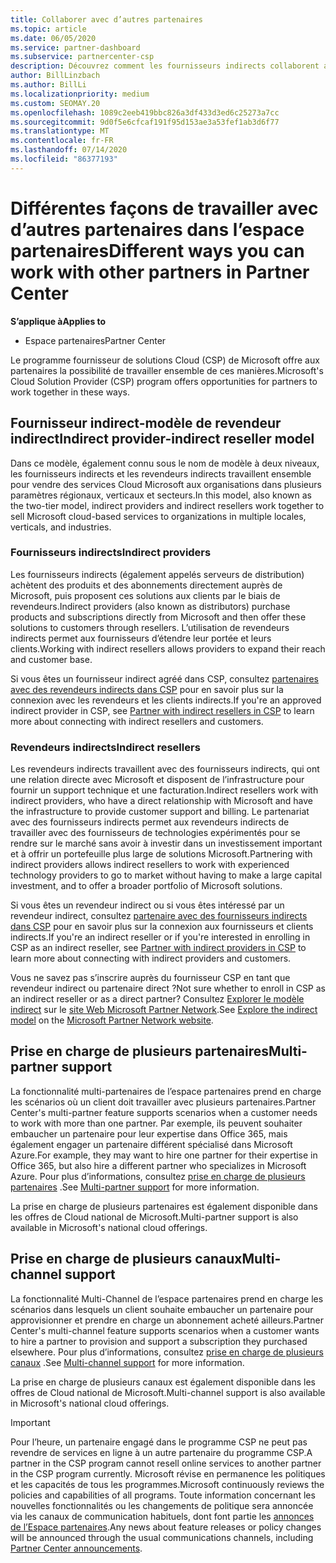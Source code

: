 ```yaml
---
title: Collaborer avec d’autres partenaires
ms.topic: article
ms.date: 06/05/2020
ms.service: partner-dashboard
ms.subservice: partnercenter-csp
description: Découvrez comment les fournisseurs indirects collaborent avec des revendeurs indirects dans le programme fournisseur de solutions Cloud (CSP) et déterminez le rôle qui vous convient.
author: BillLinzbach
ms.author: BillLi
ms.localizationpriority: medium
ms.custom: SEOMAY.20
ms.openlocfilehash: 1089c2eeb419bbc826a3df433d3ed6c25273a7cc
ms.sourcegitcommit: 9d0f5e6cfcaf191f95d153ae3a53fef1ab3d6f77
ms.translationtype: MT
ms.contentlocale: fr-FR
ms.lasthandoff: 07/14/2020
ms.locfileid: "86377193"
---
```

# <a name="different-ways-you-can-work-with-other-partners-in-partner-center"></a><span data-ttu-id="03cef-103">Différentes façons de travailler avec d’autres partenaires dans l’espace partenaires</span><span class="sxs-lookup"><span data-stu-id="03cef-103">Different ways you can work with other partners in Partner Center</span></span>

<span data-ttu-id="03cef-104">**S’applique à**</span><span class="sxs-lookup"><span data-stu-id="03cef-104">**Applies to**</span></span>

- <span data-ttu-id="03cef-105">Espace partenaires</span><span class="sxs-lookup"><span data-stu-id="03cef-105">Partner Center</span></span>

<span data-ttu-id="03cef-106">Le programme fournisseur de solutions Cloud (CSP) de Microsoft offre aux partenaires la possibilité de travailler ensemble de ces manières.</span><span class="sxs-lookup"><span data-stu-id="03cef-106">Microsoft's Cloud Solution Provider (CSP) program offers opportunities for partners to work together in these ways.</span></span>

## <a name="indirect-provider-indirect-reseller-model"></a><span data-ttu-id="03cef-107">Fournisseur indirect-modèle de revendeur indirect</span><span class="sxs-lookup"><span data-stu-id="03cef-107">Indirect provider-indirect reseller model</span></span>

<span data-ttu-id="03cef-108">Dans ce modèle, également connu sous le nom de modèle à deux niveaux, les fournisseurs indirects et les revendeurs indirects travaillent ensemble pour vendre des services Cloud Microsoft aux organisations dans plusieurs paramètres régionaux, verticaux et secteurs.</span><span class="sxs-lookup"><span data-stu-id="03cef-108">In this model, also known as the two-tier model, indirect providers and indirect resellers work together to sell Microsoft cloud-based services to organizations in multiple locales, verticals, and industries.</span></span> 

### <a name="indirect-providers"></a><span data-ttu-id="03cef-109">Fournisseurs indirects</span><span class="sxs-lookup"><span data-stu-id="03cef-109">Indirect providers</span></span>

<span data-ttu-id="03cef-110">Les fournisseurs indirects (également appelés serveurs de distribution) achètent des produits et des abonnements directement auprès de Microsoft, puis proposent ces solutions aux clients par le biais de revendeurs.</span><span class="sxs-lookup"><span data-stu-id="03cef-110">Indirect providers (also known as distributors) purchase products and subscriptions directly from Microsoft and then offer these solutions to customers through resellers.</span></span> <span data-ttu-id="03cef-111">L’utilisation de revendeurs indirects permet aux fournisseurs d’étendre leur portée et leurs clients.</span><span class="sxs-lookup"><span data-stu-id="03cef-111">Working with indirect resellers allows providers to expand their reach and customer base.</span></span> 

<span data-ttu-id="03cef-112">Si vous êtes un fournisseur indirect agréé dans CSP, consultez [partenaires avec des revendeurs indirects dans CSP](indirect-provider-tasks-in-partner-center.md) pour en savoir plus sur la connexion avec les revendeurs et les clients indirects.</span><span class="sxs-lookup"><span data-stu-id="03cef-112">If you're an approved indirect provider in CSP, see [Partner with indirect resellers in CSP](indirect-provider-tasks-in-partner-center.md) to learn more about connecting with indirect resellers and customers.</span></span> 

### <a name="indirect-resellers"></a><span data-ttu-id="03cef-113">Revendeurs indirects</span><span class="sxs-lookup"><span data-stu-id="03cef-113">Indirect resellers</span></span>

<span data-ttu-id="03cef-114">Les revendeurs indirects travaillent avec des fournisseurs indirects, qui ont une relation directe avec Microsoft et disposent de l’infrastructure pour fournir un support technique et une facturation.</span><span class="sxs-lookup"><span data-stu-id="03cef-114">Indirect resellers work with indirect providers, who have a direct relationship with Microsoft and have the infrastructure to provide customer support and billing.</span></span> <span data-ttu-id="03cef-115">Le partenariat avec des fournisseurs indirects permet aux revendeurs indirects de travailler avec des fournisseurs de technologies expérimentés pour se rendre sur le marché sans avoir à investir dans un investissement important et à offrir un portefeuille plus large de solutions Microsoft.</span><span class="sxs-lookup"><span data-stu-id="03cef-115">Partnering with indirect providers allows indirect resellers to work with experienced technology providers to go to market without having to make a large capital investment, and to offer a broader portfolio of Microsoft solutions.</span></span> 

<span data-ttu-id="03cef-116">Si vous êtes un revendeur indirect ou si vous êtes intéressé par un revendeur indirect, consultez [partenaire avec des fournisseurs indirects dans CSP](indirect-reseller-tasks-in-partner-center.md) pour en savoir plus sur la connexion aux fournisseurs et clients indirects.</span><span class="sxs-lookup"><span data-stu-id="03cef-116">If you're an indirect reseller or if you're interested in enrolling in CSP as an indirect reseller, see [Partner with indirect providers in CSP](indirect-reseller-tasks-in-partner-center.md) to learn more about connecting with indirect providers and customers.</span></span>

<span data-ttu-id="03cef-117">Vous ne savez pas s’inscrire auprès du fournisseur CSP en tant que revendeur indirect ou partenaire direct ?</span><span class="sxs-lookup"><span data-stu-id="03cef-117">Not sure whether to enroll in CSP as an indirect reseller or as a direct partner?</span></span> <span data-ttu-id="03cef-118">Consultez [Explorer le modèle indirect](https://partner.microsoft.com/cloud-solution-provider/indirect) sur le [site Web Microsoft Partner Network](https://partner.microsoft.com).</span><span class="sxs-lookup"><span data-stu-id="03cef-118">See [Explore the indirect model](https://partner.microsoft.com/cloud-solution-provider/indirect) on the [Microsoft Partner Network website](https://partner.microsoft.com).</span></span>   

## <a name="multi-partner-support"></a><span data-ttu-id="03cef-119">Prise en charge de plusieurs partenaires</span><span class="sxs-lookup"><span data-stu-id="03cef-119">Multi-partner support</span></span>

<span data-ttu-id="03cef-120">La fonctionnalité multi-partenaires de l’espace partenaires prend en charge les scénarios où un client doit travailler avec plusieurs partenaires.</span><span class="sxs-lookup"><span data-stu-id="03cef-120">Partner Center's multi-partner feature supports scenarios when a customer needs to work with more than one partner.</span></span> <span data-ttu-id="03cef-121">Par exemple, ils peuvent souhaiter embaucher un partenaire pour leur expertise dans Office 365, mais également engager un partenaire différent spécialisé dans Microsoft Azure.</span><span class="sxs-lookup"><span data-stu-id="03cef-121">For example, they may want to hire one partner for their expertise in Office 365, but also hire a different partner who specializes in Microsoft Azure.</span></span> <span data-ttu-id="03cef-122">Pour plus d’informations, consultez [prise en charge de plusieurs partenaires](multipartner.md) .</span><span class="sxs-lookup"><span data-stu-id="03cef-122">See [Multi-partner support](multipartner.md) for more information.</span></span>

<span data-ttu-id="03cef-123">La prise en charge de plusieurs partenaires est également disponible dans les offres de Cloud national de Microsoft.</span><span class="sxs-lookup"><span data-stu-id="03cef-123">Multi-partner support is also available in Microsoft's national cloud offerings.</span></span> 

## <a name="multi-channel-support"></a><span data-ttu-id="03cef-124">Prise en charge de plusieurs canaux</span><span class="sxs-lookup"><span data-stu-id="03cef-124">Multi-channel support</span></span>

<span data-ttu-id="03cef-125">La fonctionnalité Multi-Channel de l’espace partenaires prend en charge les scénarios dans lesquels un client souhaite embaucher un partenaire pour approvisionner et prendre en charge un abonnement acheté ailleurs.</span><span class="sxs-lookup"><span data-stu-id="03cef-125">Partner Center's multi-channel feature supports scenarios when a customer wants to hire a partner to provision and support a subscription they purchased elsewhere.</span></span> <span data-ttu-id="03cef-126">Pour plus d’informations, consultez [prise en charge de plusieurs canaux](multichannel.md) .</span><span class="sxs-lookup"><span data-stu-id="03cef-126">See [Multi-channel support](multichannel.md) for more information.</span></span>

<span data-ttu-id="03cef-127">La prise en charge de plusieurs canaux est également disponible dans les offres de Cloud national de Microsoft.</span><span class="sxs-lookup"><span data-stu-id="03cef-127">Multi-channel support is also available in Microsoft's national cloud offerings.</span></span>

> [!IMPORTANT]  
> <span data-ttu-id="03cef-128">Pour l’heure, un partenaire engagé dans le programme CSP ne peut pas revendre de services en ligne à un autre partenaire du programme CSP.</span><span class="sxs-lookup"><span data-stu-id="03cef-128">A partner in the CSP program cannot resell online services to another partner in the CSP program currently.</span></span> <span data-ttu-id="03cef-129">Microsoft révise en permanence les politiques et les capacités de tous les programmes.</span><span class="sxs-lookup"><span data-stu-id="03cef-129">Microsoft continuously reviews the policies and capabilities of all programs.</span></span> <span data-ttu-id="03cef-130">Toute information concernant les nouvelles fonctionnalités ou les changements de politique sera annoncée via les canaux de communication habituels, dont font partie les [annonces de l’Espace partenaires](announcements/index.md).</span><span class="sxs-lookup"><span data-stu-id="03cef-130">Any news about feature releases or policy changes will be announced through the usual communications channels, including [Partner Center announcements](announcements/index.md).</span></span>
